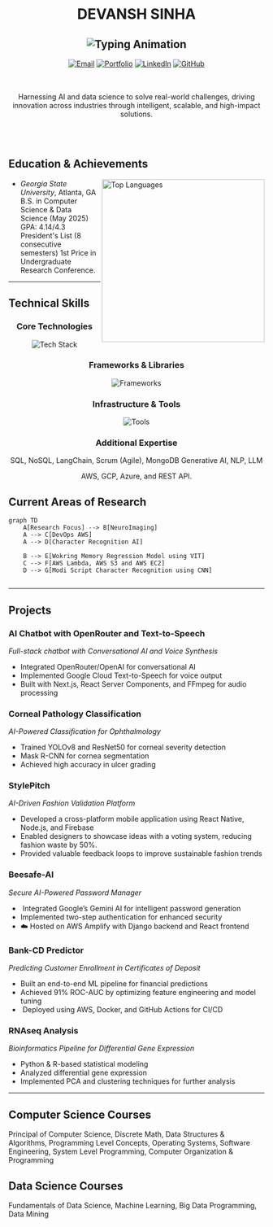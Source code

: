 <div align="center">
  
# DEVANSH SINHA
![Typing Animation](https://readme-typing-svg.demolab.com?font=Fira+Code&weight=600&size=28&duration=4000&pause=1000&color=6AD3F7&center=true&vCenter=true&width=500&lines=AI+%26+ML+Engineer;Software+Engineer;Data+Scientist;)
---
[![Email](https://img.shields.io/badge/Email-devanshmsinha@gmail.com-EA4335?style=flat-square)](mailto:devanshmsinha@gmail.com)
[![Portfolio](https://img.shields.io/badge/Portfolio-devanshsinha-0A66C2?style=flat-square)](https://devanshsinha.com/)
[![LinkedIn](https://img.shields.io/badge/LinkedIn-devanshmohansinha-0A66C2?style=flat-square&logo=linkedin)](https://www.linkedin.com/in/devanshmohansinha/)
[![GitHub](https://img.shields.io/badge/GitHub-dsinha12345-181717?style=flat-square&logo=github)](https://github.com/dsinha12345)
 
</div>
</br></br>
 
<div align="center">
Harnessing AI and data science to solve real-world challenges, driving innovation across industries through intelligent, scalable, and high-impact solutions. 
 
</div>
 
</br></br>
 
##  Education & Achievements
 
<img align="right" src="https://github-readme-stats.vercel.app/api/top-langs/?username=dsinha12345&layout=compact&theme=react&hide_border=true" width="320" alt="Top Languages">
 
- *Georgia State University*, Atlanta, GA  
   B.S. in Computer Science & Data Science (May 2025)  
   GPA: 4.14/4.3  
   President's List (8 consecutive semesters)
   1st Price in Undergraduate Research Conference.

  
---
 
##  Technical Skills
 
<div align="center">
 
### Core Technologies
![Tech Stack](https://skillicons.dev/icons?i=python,html,css,js,django,react,nodejs,flask,cpp&theme=dark)

### Frameworks & Libraries
![Frameworks](https://skillicons.dev/icons?i=tensorflow,pytorch,sklearn,jquery,nextjs&theme=dark)
 
### Infrastructure & Tools
![Tools](https://skillicons.dev/icons?i=aws,gcp,azure,git,docker,mongodb,postgres,kubernetes&theme=dark)
 
### Additional Expertise
 
SQL, NoSQL, LangChain, Scrum (Agile), MongoDB
Generative AI, NLP, LLM

AWS, GCP, Azure, and REST API.

 
</div>

##  Current Areas of Research
```mermaid  
graph TD  
    A[Research Focus] --> B[NeuroImaging]  
    A --> C[DevOps AWS]  
    A --> D[Character Recognition AI]  

    B --> E[Wokring Memory Regression Model using VIT]  
    C --> F[AWS Lambda, AWS S3 and AWS EC2]   
    D --> G[Modi Script Character Recognition using CNN]  


```

 
---
 
## Projects
 
### AI Chatbot with OpenRouter and Text-to-Speech
*Full-stack chatbot with Conversational AI and Voice Synthesis*
- Integrated OpenRouter/OpenAI for conversational AI
- Implemented Google Cloud Text-to-Speech for voice output
- Built with Next.js, React Server Components, and FFmpeg for audio processing

###  Corneal Pathology Classification  
*AI-Powered Classification for Ophthalmology*  
-  Trained YOLOv8 and ResNet50 for corneal severity detection  
-  Mask R-CNN for cornea segmentation  
-  Achieved high accuracy in ulcer grading  

###  StylePitch  
*AI-Driven Fashion Validation Platform*  
-  Developed a cross-platform mobile application using React Native, Node.js, and Firebase  
-  Enabled designers to showcase ideas with a voting system, reducing fashion waste by 50%.
-  Provided valuable feedback loops to improve sustainable fashion trends  

###  Beesafe-AI  
*Secure AI-Powered Password Manager*  
- ️ Integrated Google’s Gemini AI for intelligent password generation  
-  Implemented two-step authentication for enhanced security  
- ☁️ Hosted on AWS Amplify with Django backend and React frontend  

###  Bank-CD Predictor  
*Predicting Customer Enrollment in Certificates of Deposit*  
-  Built an end-to-end ML pipeline for financial predictions  
-  Achieved 91% ROC-AUC by optimizing feature engineering and model tuning 
- ️ Deployed using AWS, Docker, and GitHub Actions for CI/CD
  
###  RNAseq Analysis  
*Bioinformatics Pipeline for Differential Gene Expression*  
-  Python & R-based statistical modeling  
-  Analyzed differential gene expression  
-  Implemented PCA and clustering techniques for further analysis
---
 
##  Computer Science Courses
Principal of Computer Science, Discrete Math, Data Structures & Algorithms, Programming Level Concepts, Operating Systems, Software Engineering, System Level Programming, Computer Organization & Programming

##  Data Science Courses
Fundamentals of Data Science, Machine Learning, Big Data Programming, Data Mining
